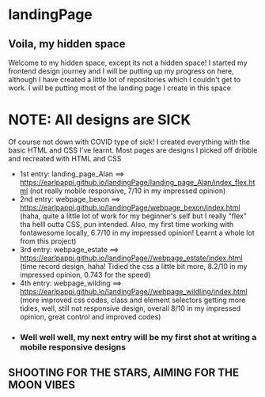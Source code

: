 # landingPage

## Voila, my hidden space
Welcome to my hidden space, except its not a hidden space! I started my frontend design journey and I will be putting up my progress on here, although I have created a little lot of repositories which I couldn't get to work. I will be putting most of the landing page I create in this space

# NOTE: All designs are SICK
Of course not down with COVID type of sick! I created everything with the basic HTML and CSS I've learnt. Most pages are designs I picked off dribble and recreated with HTML and CSS

- 1st entry: landing_page_Alan ==> https://earlpappi.github.io/landingPage/landing_page_Alan/index_flex.html (not really mobile responsive, 7/10 in my impressed opinion)
- 2nd entry: webpage_bexon ==> https://earlpappi.github.io/landingPage/webpage_bexon/index.html (haha, quite a little lot of work for my beginner's self but I really "flex" tha helll outta CSS, pun intended. Also, my first time working with fontawesome locally, 6.7/10 in my impressed opinion! Learnt a whole lot from this project)
- 3rd entry: webpage_estate ==> https://earlpappi.github.io/landingPage//webpage_estate/index.html (time record design, haha! Tidied the css a little bit more, 8.2/10 in my impressed opinion, 0.743 for the speed)
- 4th entry: webpage_wilding ==> https://earlpappi.github.io/landingPage//webpage_wildling/index.html (more improved css codes, class and element selectors getting more tidies, well, still not responsive design, overall 8/10 in my impressed opinion, great control and improved codes)
- ### Well well well, my next entry will be my first shot at writing a mobile responsive designs


## SHOOTING FOR THE STARS, AIMING FOR THE MOON VIBES
